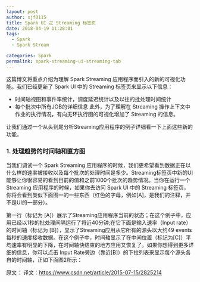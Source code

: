 ```yaml
---
layout: post
author: sjf0115
title: Spark UI 之 Streaming 标签页
date: 2018-04-19 11:28:01
tags:
  - Spark
  - Spark Stream

categories: Spark
permalink: spark-streaming-ui-streaming-tab
---
```


这篇博文将重点介绍为理解 Spark Streaming 应用程序而引入的新的可视化功能。我们已经更新了 Spark UI 中的 Streaming 标签页来显示以下信息：
- 时间轴视图和事件率统计，调度延迟统计以及以往的批处理时间统计
- 每个批次中所有JOB的详细信息
此外，为了理解在 Streaming 操作上下文中作业的执行情况，有向无环执行图的可视化增加了 Streaming 的信息。

让我们通过一个从头到尾分析Streaming应用程序的例子详细看一下上面这些新的功能。

### 1. 处理趋势的时间轴和直方图

当我们调试一个 Spark Streaming 应用程序的时候，我们更希望看到数据正在以什么样的速率被接收以及每个批次的处理时间是多少。Streaming标签页中新的UI能够让你很容易的看到目前的值和之前1000个批次的趋势情况。当你在运行一个 Streaming 应用程序的时候，如果你去访问 Spark UI 中的 Streaming 标签页，你将会看到类似下面图一的一些东西（红色的字母，例如[A]，是我们的注释，并不是UI的一部分）。

第一行（标记为 [A]）展示了Streaming应用程序当前的状态；在这个例子中，应用已经以1秒的批处理间隔运行了将近40分钟;在它下面是输入速率（Input rate）的时间轴（标记为 [B]），显示了Streaming应用从它所有的源头以大约49 events每秒的速度接收数据。在这个例子中，时间轴显示了在中间位置（标记为[C]）平均速率有明显的下降，在时间轴快结束的地方应用又恢复了。如果你想得到更多详细的信息，你可以点击 Input Rate旁边（靠近[B]）的下拉列表来显示每个源头各自的时间轴，正如下面图2所示：





















原文：
译文：https://www.csdn.net/article/2015-07-15/2825214
